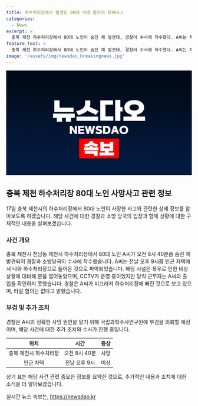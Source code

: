 ```yaml
---
title: 하수처리장에서 발견된 80대 치매 환자의 유해사고
categories:
  - News
excerpt: >
  충북 제천 하수처리장에서 80대 노인이 숨진 채 발견돼, 경찰이 수사에 착수했다. A씨는 치매를 앓고 있었고, 인근 자택을 나와 환경 관리사업소로 들어온 후 숨지게 됐다. 사업소는 폭우로 인한 비상 상황으로 문을 열어놓았으며, CCCTV가 운영 중이나 A씨의 출입을 확인하지 못했다. 경찰은 타살 혐의가 없으며, 부검을 위해 국립과학수사연구원에 의뢰할 예정이다.
feature_text: >
  충북 제천 하수처리장에서 80대 노인이 숨진 채 발견돼, 경찰이 수사에 착수했다. A씨는 치매를 앓고 있었고, 인근 자택을 나와 환경 관리사업소로 들어온 후 숨지게 됐다. 사업소는 폭우로 인한 비상 상황으로 문을 열어놓았으며, CCCTV가 운영 중이나 A씨의 출입을 확인하지 못했다. 경찰은 타살 혐의가 없으며, 부검을 위해 국립과학수사연구원에 의뢰할 예정이다.
image: '/assets/img/newsdao_breakingnews.jpg'
---
```


<p><img src="/assets/img/newsdao_breakingnews.jpg" alt="flaretime 속보" /></p>

<h2 data-ke-size="size26">충북 제천 하수처리장 80대 노인 사망사고 관련 정보</h2>

<p data-ke-size="size16">17일 충북 제천시의 하수처리장에서 80대 노인이 사망한 사고와 관련한 상세 정보를 알아보도록 하겠습니다. 해당 사건에 대한 경찰과 소방 당국의 입장과 함께 상황에 대한 구체적인 내용을 살펴보겠습니다.</p>

<h3>사건 개요</h3>

<p data-ke-size="size16">충북 제천시 천남동 제천시 하수처리장에서 80대 노인 A씨가 오전 8시 40분쯤 숨진 채 발견되어 경찰과 소방당국이 수사에 착수했습니다. A씨는 전날 오후 9시쯤 인근 자택에서 나와 하수처리장으로 들어온 것으로 파악되었습니다. 해당 시설은 폭우로 인한 비상 상황에 대비해 문을 열어놓았으며, CCTV가 운영 중이었지만 당직 근무자는 A씨의 출입을 확인하지 못했습니다. 경찰은 A씨가 미끄러져 하수처리장에 빠진 것으로 보고 있으며, 타살 혐의는 없다고 밝혔습니다.</p>

<h3>부검 및 추가 조치</h3>

<p data-ke-size="size16">경찰은 A씨의 정확한 사망 원인을 알기 위해 국립과학수사연구원에 부검을 의뢰할 예정이며, 해당 사건에 대한 추가 조치와 수사가 진행 중입니다. </p>

<table>
    <thead>
        <tr>
            <th style="text-align: center;">위치</th>
            <th style="text-align: center;">시간</th>
            <th style="text-align: center;">증상</th>
        </tr>
    </thead>
    <tbody>
        <tr>
            <td style="text-align: center;">충북 제천시 하수처리장</td>
            <td style="text-align: center;">오전 8시 40분</td>
            <td style="text-align: center;">사망</td>
        </tr>
        <tr>
            <td style="text-align: center;">인근 자택</td>
            <td style="text-align: center;">전날 오후 9시</td>
            <td style="text-align: center;">미상</td>
        </tr>
    </tbody>
</table>

<p data-ke-size="size16">상기 표는 해당 사건 관련 중요한 정보를 요약한 것으로, 추가적인 내용과 조치에 대한 소식을 더 알아보겠습니다. </p>
실시간 뉴스 속보는, <a href="https://newsdao.kr" rel="dofollow">https://newsdao.kr</a>


